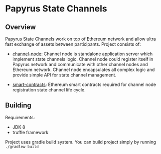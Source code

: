 # Papyrus State Channels

## Overview

Papyrus State Channels work on top of Ethereum network and allow ultra fast exchange of assets between participants. 
Project consists of:

- [channel-node](channel-node): 
Channel node is standalone application server which implement state channels logic. Channel node 
could register itself in Papyrus network and communicate with other channel nodes and Ethereum network.
Channel node encapsulates all complex logic and provide simple API for state channel management. 
 
      
- [smart-contracts](smart-contracts):
Ethereum smart contracts required for channel node registration state channel life cycle.  

## Building

Requirements:
- JDK 8
- truffle framework

Project uses gradle build system. You can build project simply by running `./gradlew build`
